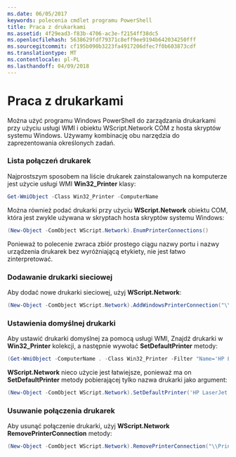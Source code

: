 ```yaml
---
ms.date: 06/05/2017
keywords: polecenia cmdlet programu PowerShell
title: Praca z drukarkami
ms.assetid: 4f29ead3-f83b-4706-ac3e-f2154ff38dc5
ms.openlocfilehash: 5638629fdf79371c8eff9ee9194b642034250fff
ms.sourcegitcommit: cf195b090b3223fa4917206dfec7f0b603873cdf
ms.translationtype: MT
ms.contentlocale: pl-PL
ms.lasthandoff: 04/09/2018
---
```

# <a name="working-with-printers"></a>Praca z drukarkami

Można użyć programu Windows PowerShell do zarządzania drukarkami przy użyciu usługi WMI i obiektu WScript.Network COM z hosta skryptów systemu Windows. Używamy kombinację obu narzędzia do zaprezentowania określonych zadań.

### <a name="listing-printer-connections"></a>Lista połączeń drukarek

Najprostszym sposobem na liście drukarek zainstalowanych na komputerze jest użycie usługi WMI **Win32_Printer** klasy:

```powershell
Get-WmiObject -Class Win32_Printer -ComputerName
```

Można również podać drukarki przy użyciu **WScript.Network** obiektu COM, która jest zwykle używana w skryptach hosta skryptów systemu Windows:

```powershell
(New-Object -ComObject WScript.Network).EnumPrinterConnections()
```

Ponieważ to polecenie zwraca zbiór prostego ciągu nazwy portu i nazwy urządzenia drukarek bez wyróżniającą etykiety, nie jest łatwo zinterpretować.

### <a name="adding-a-network-printer"></a>Dodawanie drukarki sieciowej

Aby dodać nowe drukarki sieciowej, użyj **WScript.Network**:

```powershell
(New-Object -ComObject WScript.Network).AddWindowsPrinterConnection("\\Printserver01\Xerox5")
```

### <a name="setting-a-default-printer"></a>Ustawienia domyślnej drukarki

Aby ustawić drukarki domyślnej za pomocą usługi WMI, Znajdź drukarki w **Win32_Printer** kolekcji, a następnie wywołać **SetDefaultPrinter** metody:

```powershell
(Get-WmiObject -ComputerName . -Class Win32_Printer -Filter "Name='HP LaserJet 5Si'").SetDefaultPrinter()
```

**WScript.Network** nieco użycie jest łatwiejsze, ponieważ ma on **SetDefaultPrinter** metody pobierającej tylko nazwa drukarki jako argument:

```powershell
(New-Object -ComObject WScript.Network).SetDefaultPrinter('HP LaserJet 5Si')
```

### <a name="removing-a-printer-connection"></a>Usuwanie połączenia drukarek

Aby usunąć połączenie drukarki, użyj **WScript.Network RemovePrinterConnection** metody:

```powershell
(New-Object -ComObject WScript.Network).RemovePrinterConnection("\\Printserver01\Xerox5")
```